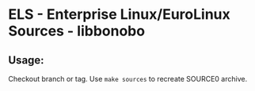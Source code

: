 # ELS - Enterprise Linux/EuroLinux Sources - libbonobo
 
## Usage:
  Checkout branch or tag. Use `make sources` to recreate  SOURCE0 archive.
